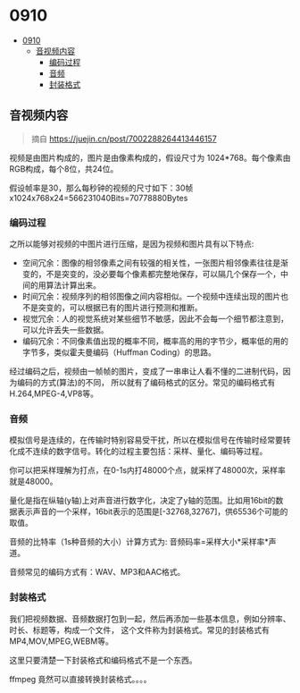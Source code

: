 # 0910    

<!-- TOC -->

- [0910](#0910)
  - [音视频内容](#音视频内容)
    - [编码过程](#编码过程)
    - [音频](#音频)
    - [封装格式](#封装格式)

<!-- /TOC -->

## 音视频内容

> 摘自 https://juejin.cn/post/7002288264413446157

视频是由图片构成的，图片是由像素构成的，假设尺寸为 1024*768。每个像素由RGB构成，每个8位，共24位。   

假设帧率是30，那么每秒钟的视频的尺寸如下：30帧x1024x768x24=566231040Bits=70778880Bytes   


### 编码过程    

之所以能够对视频的中图片进行压缩，是因为视频和图片具有以下特点:    

- 空间冗余：图像的相邻像素之间有较强的相关性，一张图片相邻像素往往是渐变的，不是突变的，没必要每个像素都完整地保存，可以隔几个保存一个，中间的用算法计算出来。
- 时间冗余：视频序列的相邻图像之间内容相似。一个视频中连续出现的图片也不是突变的，可以根据已有的图片进行预测和推断。
- 视觉冗余：人的视觉系统对某些细节不敏感，因此不会每一个细节都注意到，可以允许丢失一些数据。
- 编码冗余：不同像素值出现的概率不同，概率高的用的字节少，概率低的用的字节多，类似霍夫曼编码（Huffman Coding）的思路。

经过编码之后，视频由一帧帧的图片，变成了一串串让人看不懂的二进制代码，因为编码的方式(算法)的不同，
所以就有了编码格式的区分。常见的编码格式有 H.264,MPEG-4,VP8等。    

### 音频    

模拟信号是连续的，在传输时特别容易受干扰，所以在模拟信号在传输时经常要转化成不连续的数字信号。转化的过程主要包括：采样、量化、编码等过程。   

你可以把采样理解为打点，在0-1s内打48000个点，就采样了48000次，采样率就是48000。    

量化是指在纵轴(y轴)上对声音进行数字化，决定了y轴的范围。比如用16bit的数据表示声音的一个采样，16bit表示的范围是[-32768,32767]，供65536个可能的取值。   

音频的比特率（1s种音频的大小）计算方式为: 音频码率=采样大小\*采样率\*声道。   

音频常见的编码方式有：WAV、MP3和AAC格式。    

### 封装格式    

我们把视频数据、音频数据打包到一起，然后再添加一些基本信息，例如分辨率、时长、标题等，构成一个文件，
这个文件称为封装格式。常见的封装格式有MP4,MOV,MPEG,WEBM等。    

这里只要清楚一下封装格式和编码格式不是一个东西。   

ffmpeg 竟然可以直接转换封装格式。。。。    